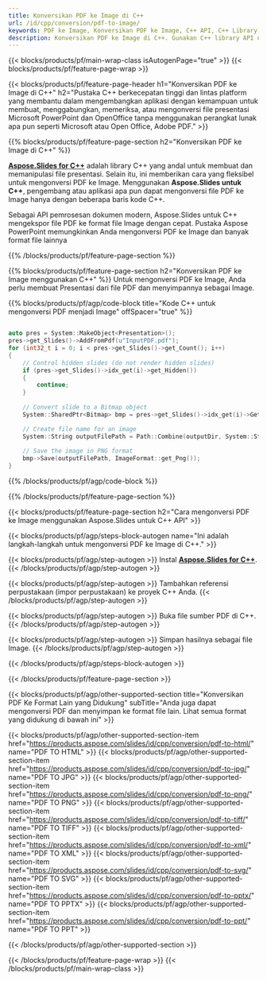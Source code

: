 ```yaml
---
title: Konversikan PDF ke Image di C++
url: /id/cpp/conversion/pdf-to-image/
keywords: PDF ke Image, Konversikan PDF ke Image, C++ API, C++ Library, PDF, Image
description: Konversikan PDF ke Image di C++. Gunakan C++ library API untuk mengonversi file PDF menjadi Image
---
```


{{< blocks/products/pf/main-wrap-class isAutogenPage="true" >}}
{{< blocks/products/pf/feature-page-wrap >}}

{{< blocks/products/pf/feature-page-header h1="Konversikan PDF ke Image di C++" h2="Pustaka C++ berkecepatan tinggi dan lintas platform yang membantu dalam mengembangkan aplikasi dengan kemampuan untuk membuat, menggabungkan, memeriksa, atau mengonversi file presentasi Microsoft PowerPoint dan OpenOffice tanpa menggunakan perangkat lunak apa pun seperti Microsoft atau Open Office, Adobe PDF." >}}

{{% blocks/products/pf/feature-page-section h2="Konversikan PDF ke Image di C++" %}}

[**Aspose.Slides for C++**](https://products.aspose.com/slides/id/cpp/) adalah library C++ yang andal untuk membuat dan memanipulasi file presentasi. Selain itu, ini memberikan cara yang fleksibel untuk mengonversi PDF ke Image. Menggunakan **Aspose.Slides untuk C++**, pengembang atau aplikasi apa pun dapat mengonversi file PDF ke Image hanya dengan beberapa baris kode C++.

Sebagai API pemrosesan dokumen modern, Aspose.Slides untuk C++ mengekspor file PDF ke format file Image dengan cepat. Pustaka Aspose PowerPoint memungkinkan Anda mengonversi PDF ke Image dan banyak format file lainnya

{{% /blocks/products/pf/feature-page-section %}}

{{% blocks/products/pf/feature-page-section  h2="Konversikan PDF ke Image menggunakan C++" %}}
Untuk mengonversi PDF ke Image, Anda perlu membuat Presentasi dari file PDF dan menyimpannya sebagai Image.

{{% blocks/products/pf/agp/code-block title="Kode C++ untuk mengonversi PDF menjadi Image" offSpacer="true" %}}

```cpp

auto pres = System::MakeObject<Presentation>();
pres->get_Slides()->AddFromPdf(u"InputPDF.pdf");
for (int32_t i = 0; i < pres->get_Slides()->get_Count(); i++)
{
    // Control hidden slides (do not render hidden slides)
    if (pres->get_Slides()->idx_get(i)->get_Hidden())
    {
        continue;
    }
    
    // Convert slide to a Bitmap object
    System::SharedPtr<Bitmap> bmp = pres->get_Slides()->idx_get(i)->GetThumbnail(2.f, 2.f);

    // Create file name for an image
    System::String outputFilePath = Path::Combine(outputDir, System::String(u"Slide_") + i + u".png");
    
    // Save the image in PNG format
    bmp->Save(outputFilePath, ImageFormat::get_Png());
}

```


{{% /blocks/products/pf/agp/code-block %}}

{{% /blocks/products/pf/feature-page-section %}}

{{< blocks/products/pf/feature-page-section  h2="Cara mengonversi PDF ke Image menggunakan Aspose.Slides untuk C++ API" >}}

{{< blocks/products/pf/agp/steps-block-autogen name="Ini adalah langkah-langkah untuk mengonversi PDF ke Image di C++." >}}

{{< blocks/products/pf/agp/step-autogen >}}
Instal [**Aspose.Slides for C++**](https://products.aspose.com/slides/id/cpp/).
{{< /blocks/products/pf/agp/step-autogen >}}

{{< blocks/products/pf/agp/step-autogen >}}
Tambahkan referensi perpustakaan (impor perpustakaan) ke proyek C++ Anda.
{{< /blocks/products/pf/agp/step-autogen >}}

{{< blocks/products/pf/agp/step-autogen >}}
Buka file sumber PDF di C++.
{{< /blocks/products/pf/agp/step-autogen >}}

{{< blocks/products/pf/agp/step-autogen >}}
Simpan hasilnya sebagai file Image.
{{< /blocks/products/pf/agp/step-autogen >}}

{{< /blocks/products/pf/agp/steps-block-autogen >}}

{{< /blocks/products/pf/feature-page-section >}}

{{< blocks/products/pf/agp/other-supported-section title="Konversikan PDF Ke Format Lain yang Didukung" subTitle="Anda juga dapat mengonversi PDF dan menyimpan ke format file lain. Lihat semua format yang didukung di bawah ini" >}}

{{< blocks/products/pf/agp/other-supported-section-item href="https://products.aspose.com/slides/id/cpp/conversion/pdf-to-html/" name="PDF TO HTML" >}}
{{< blocks/products/pf/agp/other-supported-section-item href="https://products.aspose.com/slides/id/cpp/conversion/pdf-to-jpg/" name="PDF TO JPG" >}}
{{< blocks/products/pf/agp/other-supported-section-item href="https://products.aspose.com/slides/id/cpp/conversion/pdf-to-png/" name="PDF TO PNG" >}}
{{< blocks/products/pf/agp/other-supported-section-item href="https://products.aspose.com/slides/id/cpp/conversion/pdf-to-tiff/" name="PDF TO TIFF" >}}
{{< blocks/products/pf/agp/other-supported-section-item href="https://products.aspose.com/slides/id/cpp/conversion/pdf-to-xml/" name="PDF TO XML" >}}
{{< blocks/products/pf/agp/other-supported-section-item href="https://products.aspose.com/slides/id/cpp/conversion/pdf-to-svg/" name="PDF TO SVG" >}}
{{< blocks/products/pf/agp/other-supported-section-item href="https://products.aspose.com/slides/id/cpp/conversion/pdf-to-pptx/" name="PDF TO PPTX" >}}
{{< blocks/products/pf/agp/other-supported-section-item href="https://products.aspose.com/slides/id/cpp/conversion/pdf-to-ppt/" name="PDF TO PPT" >}}


{{< /blocks/products/pf/agp/other-supported-section >}}

{{< /blocks/products/pf/feature-page-wrap >}}
{{< /blocks/products/pf/main-wrap-class >}}